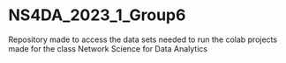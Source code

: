 # NS4DA_2023_1_Group6
 Repository made to access the data sets needed to run the colab projects made for the class Network Science for Data Analytics
